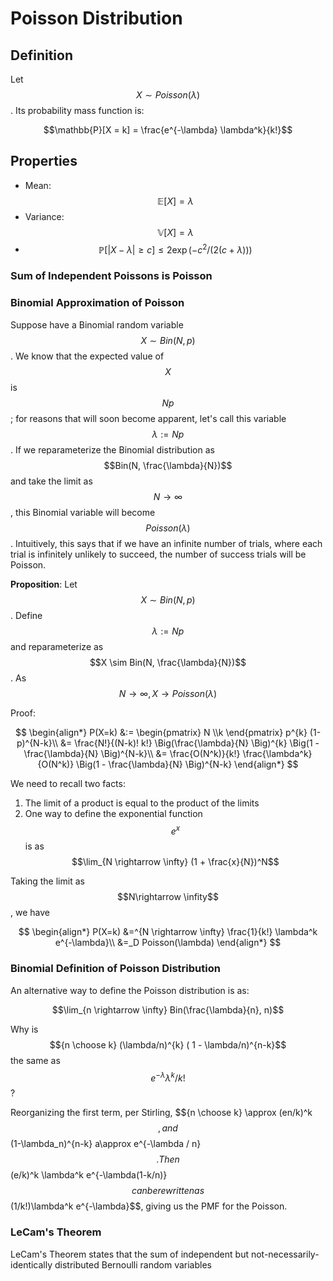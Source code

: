 # Poisson Distribution

## Definition

Let $$X \sim Poisson(\lambda)$$. Its probability mass function is:

$$\mathbb{P}[X = k] = \frac{e^{-\lambda} \lambda^k}{k!}$$



## Properties

- Mean: $$\mathbb{E}[X] = \lambda$$
- Variance: $$\mathbb{V}[X] = \lambda$$
- $$\mathbb{P}[|X-\lambda| \geq c] \leq 2 \exp(-c^2/(2(c+\lambda)))$$

### Sum of Independent Poissons is Poisson

### Binomial Approximation of Poisson

Suppose have a Binomial random variable $$X \sim Bin(N, p)$$. We know that
the expected value of $$X$$ is $$Np$$; for reasons that will soon become apparent,
let's call this variable $$\lambda := Np$$. If we reparameterize the Binomial distribution
as $$Bin(N, \frac{\lambda}{N})$$ and take the limit as $$N\rightarrow \infty$$, this Binomial
variable will become $$Poisson(\lambda)$$. Intuitively, this says that if we have an infinite number of trials,
where each trial is infinitely unlikely to succeed, the number of success trials will be Poisson.

**Proposition**: Let $$X \sim Bin(N, p)$$. Define $$\lambda := Np$$ and reparameterize as
$$X \sim Bin(N, \frac{\lambda}{N})$$. As $$N \rightarrow \infty, X \rightarrow Poisson(\lambda)$$

Proof:

$$
\begin{align*}
P(X=k) &:= \begin{pmatrix} N \\k \end{pmatrix} p^{k} (1-p)^{N-k}\\
&= \frac{N!}{(N-k)! k!} \Big(\frac{\lambda}{N} \Big)^{k} \Big(1 - \frac{\lambda}{N} \Big)^{N-k}\\
&= \frac{O(N^k)}{k!} \frac{\lambda^k}{O(N^k)} \Big(1 - \frac{\lambda}{N} \Big)^{N-k}
\end{align*}
$$

We need to recall two facts:
1. The limit of a product is equal to the product of the limits
2. One way to define the exponential function $$e^{x}$$ is as $$\lim_{N \rightarrow \infty} (1 + \frac{x}{N})^N$$

Taking the limit as $$N\rightarrow \infity$$, we have

$$
\begin{align*}
P(X=k) &=^{N \rightarrow \infty} \frac{1}{k!} \lambda^k e^{-\lambda}\\
&=_D Poisson(\lambda)
\end{align*}
$$

### Binomial Definition of Poisson Distribution

An alternative way to define the Poisson distribution is as:

$$\lim_{n \rightarrow \infty} Bin(\frac{\lambda}{n}, n)$$

Why is $${n \choose k} (\lambda/n)^{k} ( 1 - \lambda/n)^{n-k}$$ the same as $$e^{-\lambda}\lambda^k/k!$$?

Reorganizing the first term, per Stirling, $$\{n \choose k} \approx (en/k)^k$$, and
$$(1-\lambda_n)^{n-k} a\approx e^{-\lambda / n}$$. Then $$(e/k)^k \lambda^k e^{-\lambda(1-k/n)}$$
can be rewritten as $$(1/k!)\lambda^k e^{-\lambda}$$, giving us the PMF for the Poisson.

### LeCam's Theorem

LeCam's Theorem states that the sum of independent but not-necessarily-identically distributed
Bernoulli random variables